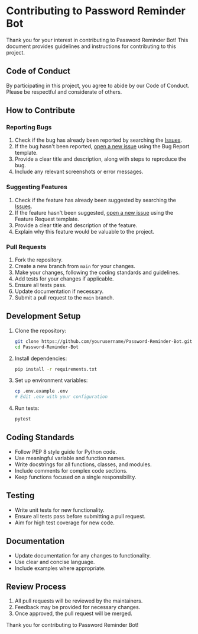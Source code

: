 # Contributing to Password Reminder Bot

Thank you for your interest in contributing to Password Reminder Bot! This document provides guidelines and instructions for contributing to this project.

## Code of Conduct

By participating in this project, you agree to abide by our Code of Conduct. Please be respectful and considerate of others.

## How to Contribute

### Reporting Bugs

1. Check if the bug has already been reported by searching the [Issues](https://github.com/jaquanwatson/Password-Reminder-Bot/issues).
2. If the bug hasn't been reported, [open a new issue](https://github.com/jaquanwatson/Password-Reminder-Bot/issues/new/choose) using the Bug Report template.
3. Provide a clear title and description, along with steps to reproduce the bug.
4. Include any relevant screenshots or error messages.

### Suggesting Features

1. Check if the feature has already been suggested by searching the [Issues](https://github.com/jaquanwatson/Password-Reminder-Bot/issues).
2. If the feature hasn't been suggested, [open a new issue](https://github.com/jaquanwatson/Password-Reminder-Bot/issues/new/choose) using the Feature Request template.
3. Provide a clear title and description of the feature.
4. Explain why this feature would be valuable to the project.

### Pull Requests

1. Fork the repository.
2. Create a new branch from `main` for your changes.
3. Make your changes, following the coding standards and guidelines.
4. Add tests for your changes if applicable.
5. Ensure all tests pass.
6. Update documentation if necessary.
7. Submit a pull request to the `main` branch.

## Development Setup

1. Clone the repository:
   ```bash
   git clone https://github.com/yourusername/Password-Reminder-Bot.git
   cd Password-Reminder-Bot
   ```

2. Install dependencies:
   ```bash
   pip install -r requirements.txt
   ```

3. Set up environment variables:
   ```bash
   cp .env.example .env
   # Edit .env with your configuration
   ```

4. Run tests:
   ```bash
   pytest
   ```

## Coding Standards

- Follow PEP 8 style guide for Python code.
- Use meaningful variable and function names.
- Write docstrings for all functions, classes, and modules.
- Include comments for complex code sections.
- Keep functions focused on a single responsibility.

## Testing

- Write unit tests for new functionality.
- Ensure all tests pass before submitting a pull request.
- Aim for high test coverage for new code.

## Documentation

- Update documentation for any changes to functionality.
- Use clear and concise language.
- Include examples where appropriate.

## Review Process

1. All pull requests will be reviewed by the maintainers.
2. Feedback may be provided for necessary changes.
3. Once approved, the pull request will be merged.

Thank you for contributing to Password Reminder Bot!